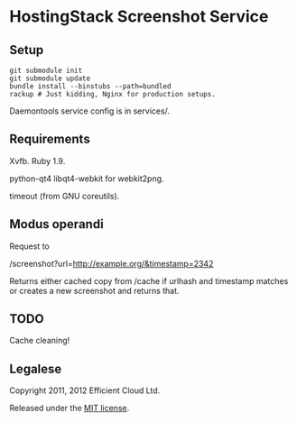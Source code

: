 HostingStack Screenshot Service
===============================

Setup
-----

    git submodule init
    git submodule update
    bundle install --binstubs --path=bundled
    rackup # Just kidding, Nginx for production setups.

Daemontools service config is in services/.

Requirements
------------

Xvfb. Ruby 1.9.

python-qt4 libqt4-webkit for webkit2png.

timeout (from GNU coreutils).


Modus operandi
--------------

Request to

/screenshot?url=http://example.org/&timestamp=2342

Returns either cached copy from /cache if urlhash and timestamp matches or creates a new screenshot and returns that.


TODO
----

Cache cleaning!


Legalese
--------

Copyright 2011, 2012 Efficient Cloud Ltd.

Released under the [MIT license](http://www.opensource.org/licenses/mit-license.php).
